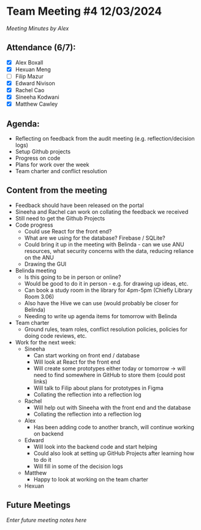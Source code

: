 # Team Meeting #4 12/03/2024

*Meeting Minutes by Alex*

## Attendance (6/7):

- [X] Alex Boxall
- [X] Hexuan Meng
- [ ] Filip Mazur
- [X] Edward Nivison
- [X] Rachel Cao
- [X] Sineeha Kodwani
- [X] Matthew Cawley

## Agenda:

- Reflecting on feedback from the audit meeting (e.g. reflection/decision logs)
- Setup Github projects
- Progress on code
- Plans for work over the week
- Team charter and conflict resolution

## Content from the meeting

- Feedback should have been released on the portal
- Sineeha and Rachel can work on collating the feedback we received
- Still need to get the Github Projects
- Code progress
  - Could use React for the front end?
  - What are we using for the database? Firebase / SQLite?
  - Could bring it up in the meeting with Belinda - can we use ANU resources, what security concerns with the data, reducing reliance on the ANU
  - Drawing the GUI
- Belinda meeting
  - Is this going to be in person or online?
  - Would be good to do it in person - e.g. for drawing up ideas, etc.
  - Can book a study room in the library for 4pm-5pm (Chiefly Library Room 3.06)
  - Also have the Hive we can use (would probably be closer for Belinda)
  - Needing to write up agenda items for tomorrow with Belinda
- Team charter
  - Ground rules, team roles, conflict resolution policies, policies for doing code reviews, etc.
- Work for the next week:
  - Sineeha
    - Can start working on front end / database
    - Will look at React for the front end
    - Will create some prototypes either today or tomorrow -> will need to find somewhere in GitHub to store them (could post links)
    - Will talk to Filip about plans for prototypes in Figma
    - Collating the reflection into a reflection log
  - Rachel
    - Will help out with Sineeha with the front end and the database
    - Collating the reflection into a reflection log
  - Alex
    - Has been adding code to another branch, will continue working on backend
  - Edward
    - Will look into the backend code and start helping
    - Could also look at setting up GitHub Projects after learning how to do it
    - Will fill in some of the decision logs
  - Matthew
    - Happy to look at working on the team charter
  - Hexuan


## Future Meetings

*Enter future meeting notes here*
